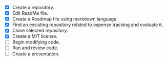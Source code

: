 - [x] Create a repository.
- [x] Edit ReadMe file.
- [x] Create a Roadmap file using markdown language.
- [x] Find an exsisting repository related to expense tracking and evaluate it.
- [x] Clone selected repository.
- [x] Create a MIT license.
- [ ] Begin modifying code.
- [ ] Run and review code.
- [ ] Create a presentation.
